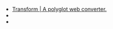 
* [Transform | A polyglot web converter.](https://transform.tools/)
* 
* 
<!--stackedit_data:
eyJoaXN0b3J5IjpbLTE4MDQ1NzIxMDNdfQ==
-->